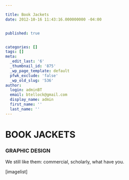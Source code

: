 ```yaml
---

title: Book Jackets
date: 2012-10-16 11:43:16.000000000 -04:00


published: true


categories: []
tags: []
meta:
  _edit_last: '6'
  _thumbnail_id: '875'
  _wp_page_template: default
  pfwk_exclude: 'false'
  _wp_old_slug: '536'
author:
  login: adminBT
  email: btellock@gmail.com
  display_name: admin
  first_name: ''
  last_name: ''
---
```

<h1>BOOK JACKETS</h1>
<h3>GRAPHIC DESIGN</h3>
We still like them: commercial, scholarly, what have you.


[imagelist]
